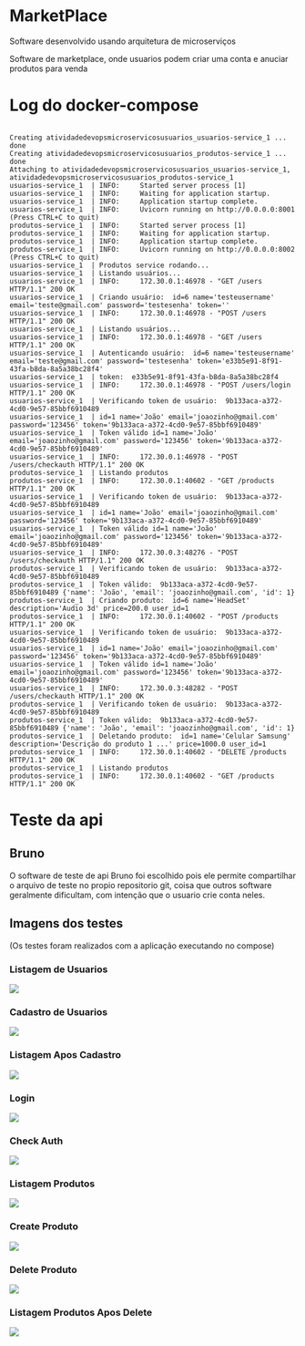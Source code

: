# MarketPlace

Software desenvolvido usando arquitetura de microserviços

Software de marketplace, onde usuarios podem criar uma conta e anuciar produtos para venda


# Log do docker-compose

```plaintext

Creating atividadedevopsmicroservicosusuarios_usuarios-service_1 ... done
Creating atividadedevopsmicroservicosusuarios_produtos-service_1 ... done
Attaching to atividadedevopsmicroservicosusuarios_usuarios-service_1, atividadedevopsmicroservicosusuarios_produtos-service_1
usuarios-service_1  | INFO:     Started server process [1]
usuarios-service_1  | INFO:     Waiting for application startup.
usuarios-service_1  | INFO:     Application startup complete.
usuarios-service_1  | INFO:     Uvicorn running on http://0.0.0.0:8001 (Press CTRL+C to quit)
produtos-service_1  | INFO:     Started server process [1]
produtos-service_1  | INFO:     Waiting for application startup.
produtos-service_1  | INFO:     Application startup complete.
produtos-service_1  | INFO:     Uvicorn running on http://0.0.0.0:8002 (Press CTRL+C to quit)
usuarios-service_1  | Produtos service rodando...
usuarios-service_1  | Listando usuários...
usuarios-service_1  | INFO:     172.30.0.1:46978 - "GET /users HTTP/1.1" 200 OK
usuarios-service_1  | Criando usuário:  id=6 name='testeusername' email='teste@gmail.com' password='testesenha' token=''
usuarios-service_1  | INFO:     172.30.0.1:46978 - "POST /users HTTP/1.1" 200 OK
usuarios-service_1  | Listando usuários...
usuarios-service_1  | INFO:     172.30.0.1:46978 - "GET /users HTTP/1.1" 200 OK
usuarios-service_1  | Autenticando usuário:  id=6 name='testeusername' email='teste@gmail.com' password='testesenha' token='e33b5e91-8f91-43fa-b8da-8a5a38bc28f4' 
usuarios-service_1  | token:  e33b5e91-8f91-43fa-b8da-8a5a38bc28f4
usuarios-service_1  | INFO:     172.30.0.1:46978 - "POST /users/login HTTP/1.1" 200 OK
usuarios-service_1  | Verificando token de usuário:  9b133aca-a372-4cd0-9e57-85bbf6910489
usuarios-service_1  | id=1 name='João' email='joaozinho@gmail.com' password='123456' token='9b133aca-a372-4cd0-9e57-85bbf6910489'
usuarios-service_1  | Token válido id=1 name='João' email='joaozinho@gmail.com' password='123456' token='9b133aca-a372-4cd0-9e57-85bbf6910489'
usuarios-service_1  | INFO:     172.30.0.1:46978 - "POST /users/checkauth HTTP/1.1" 200 OK
produtos-service_1  | Listando produtos
produtos-service_1  | INFO:     172.30.0.1:40602 - "GET /products HTTP/1.1" 200 OK
usuarios-service_1  | Verificando token de usuário:  9b133aca-a372-4cd0-9e57-85bbf6910489
usuarios-service_1  | id=1 name='João' email='joaozinho@gmail.com' password='123456' token='9b133aca-a372-4cd0-9e57-85bbf6910489'
usuarios-service_1  | Token válido id=1 name='João' email='joaozinho@gmail.com' password='123456' token='9b133aca-a372-4cd0-9e57-85bbf6910489'
usuarios-service_1  | INFO:     172.30.0.3:48276 - "POST /users/checkauth HTTP/1.1" 200 OK
produtos-service_1  | Verificando token de usuário:  9b133aca-a372-4cd0-9e57-85bbf6910489
produtos-service_1  | Token válido:  9b133aca-a372-4cd0-9e57-85bbf6910489 {'name': 'João', 'email': 'joaozinho@gmail.com', 'id': 1}
produtos-service_1  | Criando produto:  id=6 name='HeadSet' description='Audio 3d' price=200.0 user_id=1
produtos-service_1  | INFO:     172.30.0.1:40602 - "POST /products HTTP/1.1" 200 OK
usuarios-service_1  | Verificando token de usuário:  9b133aca-a372-4cd0-9e57-85bbf6910489
usuarios-service_1  | id=1 name='João' email='joaozinho@gmail.com' password='123456' token='9b133aca-a372-4cd0-9e57-85bbf6910489'
usuarios-service_1  | Token válido id=1 name='João' email='joaozinho@gmail.com' password='123456' token='9b133aca-a372-4cd0-9e57-85bbf6910489'
usuarios-service_1  | INFO:     172.30.0.3:48282 - "POST /users/checkauth HTTP/1.1" 200 OK
produtos-service_1  | Verificando token de usuário:  9b133aca-a372-4cd0-9e57-85bbf6910489
produtos-service_1  | Token válido:  9b133aca-a372-4cd0-9e57-85bbf6910489 {'name': 'João', 'email': 'joaozinho@gmail.com', 'id': 1}
produtos-service_1  | Deletando produto:  id=1 name='Celular Samsung' description='Descrição do produto 1 ...' price=1000.0 user_id=1
produtos-service_1  | INFO:     172.30.0.1:40602 - "DELETE /products HTTP/1.1" 200 OK
produtos-service_1  | Listando produtos
produtos-service_1  | INFO:     172.30.0.1:40602 - "GET /products HTTP/1.1" 200 OK

```

# Teste da api

## Bruno

O software de teste de api Bruno foi escolhido pois ele permite compartilhar o arquivo de teste no propio repositorio git, coisa que outros software geralmente dificultam, com intenção que o usuario crie conta neles.

## Imagens dos testes

(Os testes foram realizados com a aplicação executando no compose)

### Listagem de Usuarios

![](./images/1ListagemUsuarios.png)

### Cadastro de Usuarios

![](./images/2CadastroUsuarios.png)

### Listagem Apos Cadastro

![](./images/3ListagemAposCadastro.png)


### Login

![](./images/4Login.png)


### Check Auth

![](./images/5CheckAuth.png)


### Listagem Produtos

![](./images/6ListagemProdutos.png)


### Create Produto

![](./images/7CreateProduto.png)


### Delete Produto

![](./images/8DeleteProduto.png)


### Listagem Produtos Apos Delete

![](./images/9ListagemProdutosAposDelete.png)




